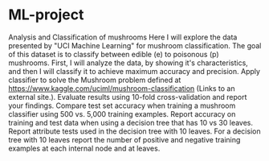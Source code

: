 # ML-project
Analysis and Classification of mushrooms
Here I will explore the data presented by "UCI Machine Learning" for mushroom classification. The goal of this dataset is to classify between edible (e) to poisonous (p) mushrooms. First, I will analyze the data, by showing it's characteristics, and then I will classify it to achieve maximum accuracy and precision.
Apply  classifier to solve the Mushroom problem defined at https://www.kaggle.com/uciml/mushroom-classification (Links to an external site.). Evaluate results using 10-fold cross-validation and report your findings.
Compare test set accuracy when training a mushroom classifier using 500 vs. 5,000 training examples.
Report accuracy on training and test data when using a decision tree that has 10 vs 30 leaves.
Report attribute tests used in the decision tree with 10 leaves.
For a decision tree with 10 leaves report the number of positive and negative training examples at each internal node and at leaves.
